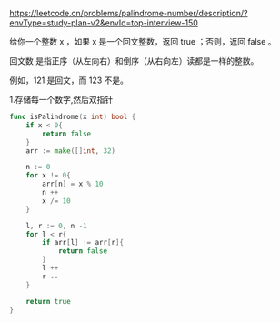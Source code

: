 https://leetcode.cn/problems/palindrome-number/description/?envType=study-plan-v2&envId=top-interview-150

给你一个整数 x ，如果 x 是一个回文整数，返回 true ；否则，返回 false 。

回文数
是指正序（从左向右）和倒序（从右向左）读都是一样的整数。

例如，121 是回文，而 123 不是。


1.存储每一个数字,然后双指针

```go
func isPalindrome(x int) bool {
    if x < 0{
        return false
    }
    arr := make([]int, 32)

    n := 0
    for x != 0{
        arr[n] = x % 10
        n ++
        x /= 10
    }

    l, r := 0, n -1
    for l < r{
        if arr[l] != arr[r]{
            return false
        }
        l ++
        r --
    }

    return true
}
```